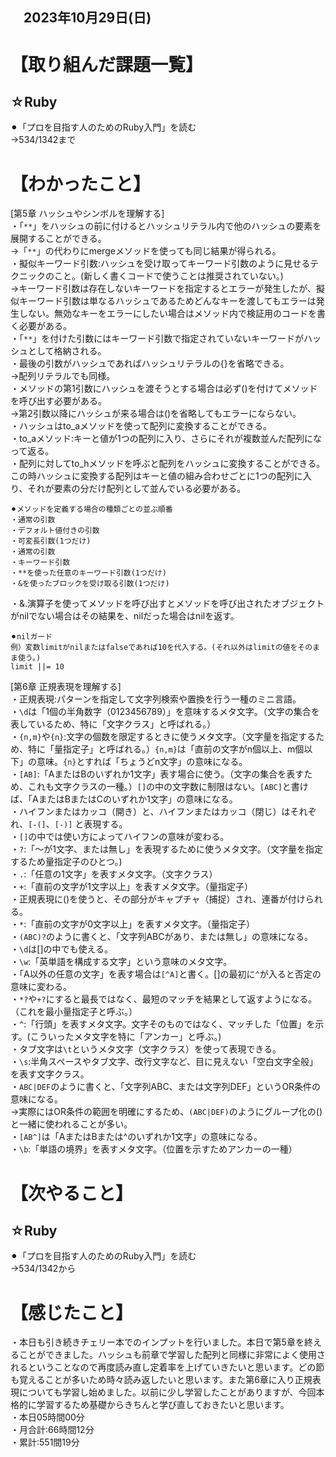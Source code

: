 ## 　2023年10月29日(日)
# 【取り組んだ課題一覧】
## ☆Ruby
⚫︎「プロを目指す人のためのRuby入門」を読む<br>
→534/1342まで<br>
# 【わかったこと】
[第5章 ハッシュやシンボルを理解する]<br>
・「`**`」をハッシュの前に付けるとハッシュリテラル内で他のハッシュの要素を展開することができる。<br>
→「`**`」の代わりにmergeメソッドを使っても同じ結果が得られる。<br>
・擬似キーワード引数:ハッシュを受け取ってキーワード引数のように見せるテクニックのこと。(新しく書くコードで使うことは推奨されていない。)<br>
→キーワード引数は存在しないキーワードを指定するとエラーが発生したが、擬似キーワード引数は単なるハッシュであるためどんなキーを渡してもエラーは発生しない。無効なキーをエラーにしたい場合はメソッド内で検証用のコードを書く必要がある。<br>
・「`**`」を付けた引数にはキーワード引数で指定されていないキーワードがハッシュとして格納される。<br>
・最後の引数がハッシュであればハッシュリテラルの{}を省略できる。<br>
→配列リテラルでも同様。<br>
・メソッドの第1引数にハッシュを渡そうとする場合は必ず()を付けてメソッドを呼び出す必要がある。<br>
→第2引数以降にハッシュが来る場合は()を省略してもエラーにならない。<br>
・ハッシュはto_aメソッドを使って配列に変換することができる。<br>
・to_aメソッド:キーと値が1つの配列に入り、さらにそれが複数並んだ配列になって返る。<br>
・配列に対してto_hメソッドを呼ぶと配列をハッシュに変換することができる。この時ハッシュに変換する配列はキーと値の組み合わせごとに1つの配列に入り、それが要素の分だけ配列として並んでいる必要がある。<br>
```
⚫︎メソッドを定義する場合の種類ごとの並ぶ順番
・通常の引数
・デフォルト値付きの引数
・可変長引数(1つだけ)
・通常の引数
・キーワード引数
・**を使った任意のキーワード引数(1つだけ)
・&を使ったブロックを受け取る引数(1つだけ)
```
・&.演算子を使ってメソッドを呼び出すとメソッドを呼び出されたオブジェクトがnilでない場合はその結果を、nilだった場合はnilを返す。<br>
```
⚫︎nilガード
例）変数limitがnilまたはfalseであれば10を代入する。(それ以外はlimitの値をそのまま使う。)
limit ||= 10
```
[第6章 正規表現を理解する]<br>
・正規表現:パターンを指定して文字列検索や置換を行う一種のミニ言語。<br>
・`\d`は「1個の半角数字（0123456789）」を意味するメタ文字。（文字の集合を表しているため、特に「文字クラス」と呼ばれる。）<br>
・`{n,m}`や`{n}`:文字の個数を限定するときに使うメタ文字。（文字量を指定するため、特に「量指定子」と呼ばれる。）`{n,m}`は「直前の文字がn個以上、m個以下」の意味。`{n}`とすれば「ちょうどn文字」の意味になる。<br>
・`[AB]`:「AまたはBのいずれか1文字」表す場合に使う。（文字の集合を表すため、これも文字クラスの一種。）`[]`の中の文字数に制限はない。`[ABC]`と書けば、「AまたはBまたはCのいずれか1文字」の意味になる。<br>
・ハイフンまたはカッコ（開き）と、ハイフンまたはカッコ（閉じ）はそれぞれ、`[-(]`、`[-)]` と表現する。<br>
・`[]`の中では使い方によってハイフンの意味が変わる。<br>
・`?`:「～が1文字、または無し」を表現するために使うメタ文字。（文字量を指定するため量指定子のひとつ。)<br>
・`.`:「任意の1文字」を表すメタ文字。（文字クラス）<br>
・`+`:「直前の文字が1文字以上」を表すメタ文字。（量指定子）<br>
・正規表現に()を使うと、その部分がキャプチャ（捕捉）され、連番が付けられる。<br>
・`*`:「直前の文字が0文字以上」を表すメタ文字。（量指定子）<br>
・`(ABC)?`のように書くと、「文字列ABCがあり、または無し」の意味になる。<br>
・`\d`は[]の中でも使える。<br>
・`\w`:「英単語を構成する文字」という意味のメタ文字。<br>
・「A以外の任意の文字」を表す場合は`[^A]`と書く。[]の最初に`^`が入ると否定の意味に変わる。<br>
・`*?`や`+?`にすると最長ではなく、最短のマッチを結果として返すようになる。（これを最小量指定子と呼ぶ。）<br>
・`^`:「行頭」を表すメタ文字。文字そのものではなく、マッチした「位置」を示す。(こういったメタ文字を特に「アンカー」と呼ぶ。)<br>
・タブ文字は`\t`というメタ文字（文字クラス）を使って表現できる。<br>
・`\s`:半角スペースやタブ文字、改行文字など、目に見えない「空白文字全般」を表す文字クラス。<br>
・`ABC|DEF`のように書くと、「文字列ABC、または文字列DEF」というOR条件の意味になる。<br>
→実際にはOR条件の範囲を明確にするため、`(ABC|DEF)`のようにグループ化の()と一緒に使われることが多い。<br>
・`[AB^]`は「AまたはBまたは^のいずれか1文字」の意味になる。<br>
・`\b`:「単語の境界」を表すメタ文字。（位置を示すためアンカーの一種）<br>
# 【次やること】
## ☆Ruby
⚫︎「プロを目指す人のためのRuby入門」を読む<br>
→534/1342から<br>
# 【感じたこと】
・本日も引き続きチェリー本でのインプットを行いました。本日で第5章を終えることができました。ハッシュも前章で学習した配列と同様に非常によく使用されるということなので再度読み直し定着率を上げていきたいと思います。どの節も覚えることが多いため時々読み返したいと思います。また第6章に入り正規表現についても学習し始めました。以前に少し学習したことがありますが、今回本格的に学習するため基礎からきちんと学び直しておきたいと思います。<br>
・本日05時間00分<br>
・月合計:66時間12分<br>
・累計:551間19分<br>
